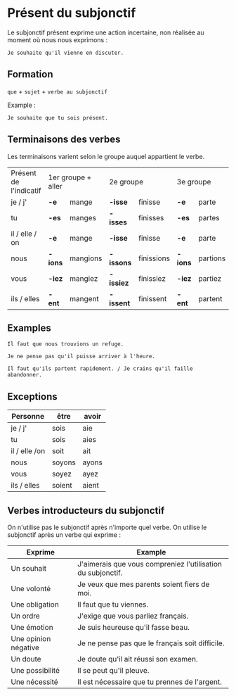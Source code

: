 # Présent du subjonctif

Le subjonctif présent exprime une action incertaine, non réalisée au moment où nous nous exprimons :

```text
Je souhaite qu'il vienne en discuter.
```

## Formation

`que` + `sujet` + `verbe au subjonctif`

Example :

```text
Je souhaite que tu sois présent.
```

## Terminaisons des verbes

Les terminaisons varient selon le groupe auquel appartient le verbe.

<table>
    <tr>
        <td>Présent de l'indicatif</td>
        <td colspan="2">1er groupe + aller</td>
        <td colspan="2">2e groupe</td>
        <td colspan="2">3e groupe</td>
    </tr>
    <tr>
        <td>je / j'</td>
        <td><b>-e</b></td>
        <td>mange</td>
        <td><b>-isse</b</td>
        <td>finisse</td>
        <td><b>-e</b></td>
        <td>parte</td>
    </tr>
    <tr>
        <td>tu</td>
        <td><b>-es</b></td>
        <td>manges</td>
        <td><b>-isses</b></td>
        <td>finisses</td>
        <td><b>-es</b></td>
        <td>partes</td>
    </tr>
    <tr>
        <td>il / elle / on</td>
        <td><b>-e</b></td>
        <td>mange</td>
        <td><b>-isse</b></td>
        <td>finisse</td>
        <td><b>-e</b></td>
        <td>parte</td>
    </tr>
    <tr>
        <td>nous</td>
        <td><b>-ions</b></td>
        <td>mangions</td>
        <td><b>-issons</b></td>
        <td>finissions</td>
        <td><b>-ions</b></td>
        <td>partions</td>
    </tr>
    <tr>
        <td>vous</td>
        <td><b>-iez</b></td>
        <td>mangiez</td>
        <td><b>-issiez</b></td>
        <td>finissiez</td>
        <td><b>-iez</b></td>
        <td>partiez</td>
    </tr>
    <tr>
        <td>ils / elles</td>
        <td><b>-ent</b></td>
        <td>mangent</td>
        <td><b>-issent</b></td>
        <td>finissent</td>
        <td><b>-ent</b></td>
        <td>partent</td>
    </tr>
</table>

## Examples

```text
Il faut que nous trouvions un refuge.

Je ne pense pas qu'il puisse arriver à l'heure.

Il faut qu'ils partent rapidement. / Je crains qu'il faille abandonner.
```

## Exceptions

Personne| être | avoir
-|-|-
je / j' | sois | aie
tu | sois | aies
il / elle /on | soit | ait
nous | soyons | ayons
vous | soyez | ayez
ils / elles | soient | aient

## Verbes introducteurs du subjonctif

On n'utilise pas le subjonctif après n'importe quel verbe. On utilise le subjonctif après un verbe qui exprime :

Exprime | Example
-|-
Un souhait | J'aimerais que vous compreniez l'utilisation du subjonctif.
Une volonté | Je veux que mes parents soient fiers de moi.
Une obligation | Il faut que tu viennes.
Un ordre | J'exige que vous parliez français.
Une émotion | Je suis heureuse qu'il fasse beau.
Une opinion négative | Je ne pense pas que le français soit difficile.
Un doute | Je doute qu'il ait réussi son examen.
Une possibilité | Il se peut qu'il pleuve.
Une nécessité | Il est nécessaire que tu prennes de l'argent.
